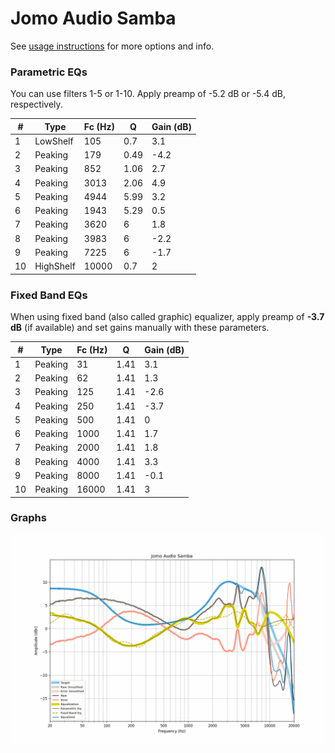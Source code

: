 # Jomo Audio Samba
See [usage instructions](https://github.com/jaakkopasanen/AutoEq#usage) for more options and info.

### Parametric EQs
You can use filters 1-5 or 1-10. Apply preamp of -5.2 dB or -5.4 dB, respectively.

|   # | Type      |   Fc (Hz) |    Q |   Gain (dB) |
|-----|-----------|-----------|------|-------------|
|   1 | LowShelf  |       105 | 0.7  |         3.1 |
|   2 | Peaking   |       179 | 0.49 |        -4.2 |
|   3 | Peaking   |       852 | 1.06 |         2.7 |
|   4 | Peaking   |      3013 | 2.06 |         4.9 |
|   5 | Peaking   |      4944 | 5.99 |         3.2 |
|   6 | Peaking   |      1943 | 5.29 |         0.5 |
|   7 | Peaking   |      3620 | 6    |         1.8 |
|   8 | Peaking   |      3983 | 6    |        -2.2 |
|   9 | Peaking   |      7225 | 6    |        -1.7 |
|  10 | HighShelf |     10000 | 0.7  |         2   |

### Fixed Band EQs
When using fixed band (also called graphic) equalizer, apply preamp of **-3.7 dB** (if available) and set gains manually with these parameters.

|   # | Type    |   Fc (Hz) |    Q |   Gain (dB) |
|-----|---------|-----------|------|-------------|
|   1 | Peaking |        31 | 1.41 |         3.1 |
|   2 | Peaking |        62 | 1.41 |         1.3 |
|   3 | Peaking |       125 | 1.41 |        -2.6 |
|   4 | Peaking |       250 | 1.41 |        -3.7 |
|   5 | Peaking |       500 | 1.41 |         0   |
|   6 | Peaking |      1000 | 1.41 |         1.7 |
|   7 | Peaking |      2000 | 1.41 |         1.8 |
|   8 | Peaking |      4000 | 1.41 |         3.3 |
|   9 | Peaking |      8000 | 1.41 |        -0.1 |
|  10 | Peaking |     16000 | 1.41 |         3   |

### Graphs
![](./Jomo%20Audio%20Samba.png)
